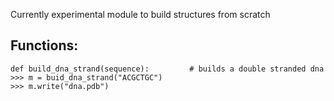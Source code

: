 Currently experimental module to build structures from scratch

## Functions: ##

```
def build_dna_strand(sequence):         # builds a double stranded dna
>>> m = buid_dna_strand("ACGCTGC")
>>> m.write("dna.pdb")
```